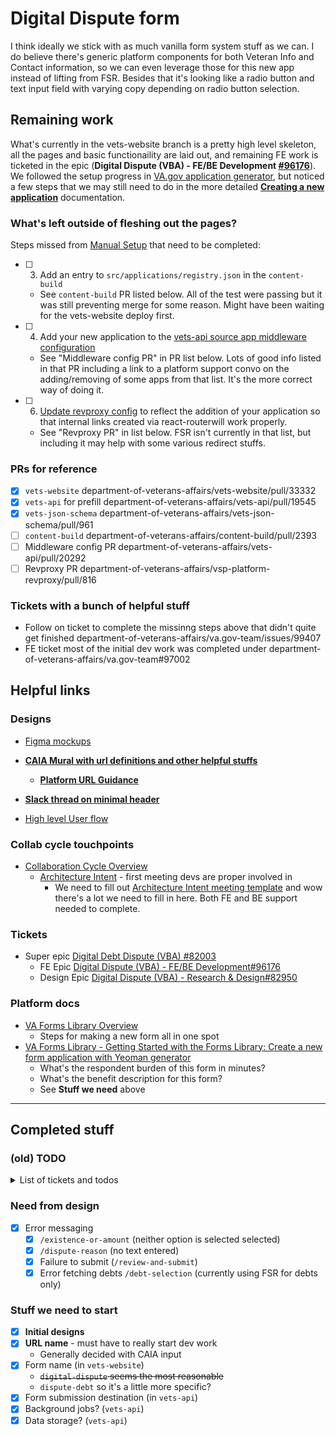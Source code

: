 # Digital Dispute form 
I think ideally we stick with as much vanilla form system stuff as we can. I do believe there's generic platform components for both Veteran Info and Contact information, so we can even leverage those for this new app instead of lifting from FSR. Besides that it's looking like a radio button and text input field with varying copy depending on radio button selection. 

## Remaining work
What's currently in the vets-website branch is a pretty high level skeleton, all the pages and basic functionaility are laid out, and remaining FE work is ticketed in the epic (**Digital Dispute (VBA) - FE/BE Development [#96176](https://github.com/department-of-veterans-affairs/va.gov-team/issues/96176)**). We followed the setup progress in [VA.gov application generator](https://depo-platform-documentation.scrollhelp.site/developer-docs/va-gov-application-generator), but noticed a few steps that we may still need to do in the more detailed **[Creating a new application](https://depo-platform-documentation.scrollhelp.site/developer-docs/creating-a-new-application)** documentation.

### What's left outside of fleshing out the pages? 
Steps missed from [Manual Setup](https://depo-platform-documentation.scrollhelp.site/developer-docs/creating-a-new-application#Creatinganewapplication-Manualsetup) that need to be completed: 
- [ ] 3. Add an entry to `src/applications/registry.json` in the `content-build`
  - See `content-build` PR listed below. All of the test were passing but it was still preventing merge for some reason. Might have been waiting for the vets-website deploy first. 
- [ ] 4. Add your new application to the [vets-api source app middleware configuration](https://github.com/department-of-veterans-affairs/vets-api/blob/c80b278e3c8cc3014035d6ec3670dfaa18ff4368/lib/source_app_middleware.rb#L23)
  - See "Middleware config PR" in PR list below. Lots of good info listed in that PR including a link to a platform support convo on the adding/removing of some apps from that list. It's the more correct way of doing it. 
- [ ] 6. [Update revproxy config](https://depo-platform-documentation.scrollhelp.site/developer-docs/routing#Routing-ReverseProxyConfig) to reflect the addition of your application so that internal links created via react-routerwill work properly.
  - See "Revproxy PR" in list below. FSR isn't currently in that list, but including it may help with some various redirect stuffs. 

### PRs for reference
- [x] `vets-website`
  department-of-veterans-affairs/vets-website/pull/33332
- [x] `vets-api` for prefill
department-of-veterans-affairs/vets-api/pull/19545
- [x] `vets-json-schema`
department-of-veterans-affairs/vets-json-schema/pull/961
- [ ] `content-build`
department-of-veterans-affairs/content-build/pull/2393
- [ ] Middleware config PR
department-of-veterans-affairs/vets-api/pull/20292
- [ ] Revproxy PR
department-of-veterans-affairs/vsp-platform-revproxy/pull/816

### Tickets with a bunch of helpful stuff
- Follow on ticket to complete the missinng steps above that didn't quite get finished
department-of-veterans-affairs/va.gov-team/issues/99407
- FE ticket most of the initial dev work was completed under
department-of-veterans-affairs/va.gov-team#97002


## Helpful links
### Designs
- [Figma mockups](https://www.figma.com/design/D8tfoPhUZlqBUomMTxzkQb/Dispute-Form-(VHA-VBA)?node-id=19-220&node-type=canvas&t=SBl5HnEgdHTYujeY-0)

- **[CAIA Mural with url definitions and other helpful stuffs](https://app.mural.co/t/departmentofveteransaffairs9999/m/departmentofveteransaffairs9999/1731461600152/93a4a19b003f01b86534471cb686f81bf073e4a2)**
  - **[Platform URL Guidance](https://design.va.gov/components/url-standards/)**
- **[Slack thread on minimal header](https://dsva.slack.com/archives/C044AGZFG2W/p1727979260362549)**
- [High level User flow](https://www.figma.com/design/D8tfoPhUZlqBUomMTxzkQb/Dispute-Form-(VHA-VBA)?node-id=1-339&node-type=section&t=goKw5ro0hQI1r0kX-0)
  
### Collab cycle touchpoints 
- [Collaboration Cycle Overview](https://depo-platform-documentation.scrollhelp.site/collaboration-cycle/overview)
  - [Architecture Intent](https://depo-platform-documentation.scrollhelp.site/collaboration-cycle/architecture-intent) - first meeting devs are proper involved in
    - We need to fill out [Architecture Intent meeting template](https://github.com/department-of-veterans-affairs/va.gov-team/blob/master/platform/engineering/collab-cycle/architecture-intent-meeting.md#architecture-intent-meeting-template) and wow there's a lot we need to fill in here. Both FE and BE support needed to complete.
   
### Tickets
- Super epic [Digital Debt Dispute (VBA) #82003](https://app.zenhub.com/workspaces/vsa---debt-607736a6c8b7e2001084e3ab/issues/gh/department-of-veterans-affairs/va.gov-team/82003)
  - FE Epic [Digital Dispute (VBA) - FE/BE Development#96176](https://app.zenhub.com/workspaces/vsa---debt-607736a6c8b7e2001084e3ab/issues/gh/department-of-veterans-affairs/va.gov-team/96176)
  - Design Epic [Digital Dispute (VBA) - Research & Design#82950
](https://app.zenhub.com/workspaces/vsa---debt-607736a6c8b7e2001084e3ab/issues/gh/department-of-veterans-affairs/va.gov-team/82950)

### Platform docs
- [VA Forms Library Overview](https://depo-platform-documentation.scrollhelp.site/developer-docs/va-forms-library-overview)
  - Steps for making a new form all in one spot
- [VA Forms Library - Getting Started with the Forms Library: Create a new form application with Yeoman generator](https://depo-platform-documentation.scrollhelp.site/developer-docs/va-forms-library-getting-started-with-the-forms-li)
  - What's the respondent burden of this form in minutes?
  - What's the benefit description for this form?
  - See **Stuff we need** above

---

## Completed stuff


### (old) TODO
<details>
	<summary>List of tickets and todos</summary>
	
#### Tickets made after/during initial implementation
Was a todo list now a crummy reference, leaving for posterity
- [x] Convert to minimal header - [ticket](https://github.com/department-of-veterans-affairs/va.gov-team/issues/97877): 
- [x] Refine: Style & Complete (one ticket each)
	- [x] Introduction page - [ticket](https://github.com/department-of-veterans-affairs/va.gov-team/issues/97887): 
	- [x] `/personal-information` - [ticket](https://github.com/department-of-veterans-affairs/va.gov-team/issues/97890)
 	- [x] `/contact-information` - [ticket](https://github.com/department-of-veterans-affairs/va.gov-team/issues/97903)
  	  - [ ] Need clarification on which phone number to list
      - [ ] Update to new design pattern (following 1010ezr)
	- [x] `/debt-selection` - [ticket](https://github.com/department-of-veterans-affairs/va.gov-team/issues/97899)
	- [x] `/existence-or-amount` - no ticket for now, should be gucci
	- [x] `/dispute-reason` - no ticket for now, should be gucci
	- [x] Review & Submit - [ticket](https://github.com/department-of-veterans-affairs/va.gov-team/issues/97900)
	- [x] Confirmation page - [ticket](https://github.com/department-of-veterans-affairs/va.gov-team/issues/97901) 
- [x] One ticket for transform & submit stuffs - [ticket](https://github.com/department-of-veterans-affairs/va.gov-team/issues/97907)
  - [x] `transform` for submission
  - [x] `submission` definition (see 5655)
  - [x] Include Sentry logging and alert message
- [x] LOA messaging - including alert? - [ticket](https://github.com/department-of-veterans-affairs/va.gov-team/issues/97919)
- [x] `vets-json-schema` repo update (finalize need for ssn) *needed for launch*
- [x] `downtime` section (see 5655?) - [ticket](https://github.com/department-of-veterans-affairs/va.gov-team/issues/97910)
- [x] `getHelp` aka Need Help? - [ticket](https://github.com/department-of-veterans-affairs/va.gov-team/issues/97913)
- [x] One ticket for messaging/custom text - [ticket](https://github.com/department-of-veterans-affairs/va.gov-team/issues/97915)
  - [x] `savedFormMessages` 
  - [x] `saveInProgress` (messages)
  - [x] `customText`? (see 5655 for examples)
</details>

### Need from design
- [x] Error messaging 
	- [x] `/existence-or-amount` (neither option is selected selected)
	- [x] `/dispute-reason` (no text entered)
	- [x] Failure to submit (`/review-and-submit`)
	- [x] Error fetching debts `/debt-selection` (currently using FSR for debts only)

### Stuff we need to start
- [x] **Initial designs**
- [x] **URL name** - must have to really start dev work
  - Generally decided with CAIA input
- [x] Form name (in `vets-website`)
  - ~~`digital-dispute` seems the most reasonable~~
  - `dispute-debt` so it's a little more specific?
- [x] Form submission destination (in `vets-api`)
- [x] Background jobs? (`vets-api`)
- [x] Data storage? (`vets-api`)

